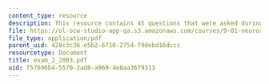 ```yaml
---
content_type: resource
description: This resource contains 45 questions that were asked during final exam.
file: https://ol-ocw-studio-app-qa.s3.amazonaws.com/courses/9-01-neuroscience-and-behavior-fall-2003/f57696b455702ad8a9694e8aa36f9313_exam_2_2003.pdf
file_type: application/pdf
parent_uid: 428c3c36-e5b2-6710-2754-f9debd16dccc
resourcetype: Document
title: exam_2_2003.pdf
uid: f57696b4-5570-2ad8-a969-4e8aa36f9313
---
```

